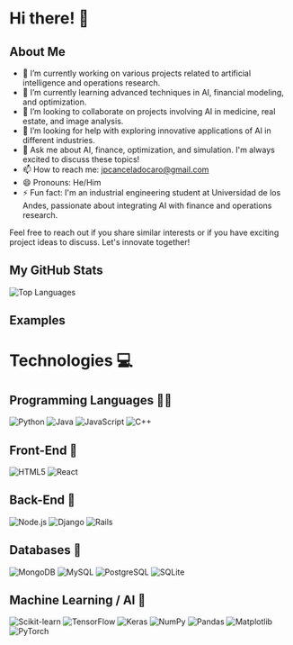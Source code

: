 # Hi there! 👋
## About Me

- 🔭 I’m currently working on various projects related to artificial intelligence and operations research.
- 🌱 I’m currently learning advanced techniques in AI, financial modeling, and optimization.
- 👯 I’m looking to collaborate on projects involving AI in medicine, real estate, and image analysis.
- 🤔 I’m looking for help with exploring innovative applications of AI in different industries.
- 💬 Ask me about AI, finance, optimization, and simulation. I'm always excited to discuss these topics!
- 📫 How to reach me: [jpcanceladocaro@gmail.com](mailto:jpcanceladocaro@gmail.com)
- 😄 Pronouns: He/Him
- ⚡ Fun fact: I'm an industrial engineering student at Universidad de los Andes, passionate about integrating AI with finance and operations research.

Feel free to reach out if you share similar interests or if you have exciting project ideas to discuss. Let's innovate together!

## My GitHub Stats

![Top Languages](https://github-readme-stats.vercel.app/api/top-langs/?username=Juanxtron&layout=compact&hide_border=true&title_color=ffffff&text_color=ffffff&bg_color=151515)

## Examples


# Technologies 💻

## Programming Languages 👩‍💻
![Python](https://img.shields.io/badge/Python-3776AB?style=for-the-badge&logo=python&logoColor=white)
![Java](https://img.shields.io/badge/Java-007396?style=for-the-badge&logo=java&logoColor=white)
![JavaScript](https://img.shields.io/badge/JavaScript-F7DF1E?style=for-the-badge&logo=javascript&logoColor=black)
![C++](https://img.shields.io/badge/C++-00599C?style=for-the-badge&logo=c%2B%2B&logoColor=white)

## Front-End 🌿
![HTML5](https://img.shields.io/badge/HTML5-E34F26?style=for-the-badge&logo=html5&logoColor=white)
![React](https://img.shields.io/badge/React-61DAFB?style=for-the-badge&logo=react&logoColor=black)

## Back-End 🔧
![Node.js](https://img.shields.io/badge/Node.js-339933?style=for-the-badge&logo=node.js&logoColor=white)
![Django](https://img.shields.io/badge/Django-092E20?style=for-the-badge&logo=django&logoColor=white)
![Rails](https://img.shields.io/badge/Rails-CC0000?style=for-the-badge&logo=ruby-on-rails&logoColor=white)

## Databases 📍
![MongoDB](https://img.shields.io/badge/MongoDB-47A248?style=for-the-badge&logo=mongodb&logoColor=white)
![MySQL](https://img.shields.io/badge/MySQL-4479A1?style=for-the-badge&logo=mysql&logoColor=white)
![PostgreSQL](https://img.shields.io/badge/PostgreSQL-336791?style=for-the-badge&logo=postgresql&logoColor=white)
![SQLite](https://img.shields.io/badge/SQLite-003B57?style=for-the-badge&logo=sqlite&logoColor=white)

## Machine Learning / AI 🤖
![Scikit-learn](https://img.shields.io/badge/Scikit--learn-F7931E?style=for-the-badge&logo=scikit-learn&logoColor=white)
![TensorFlow](https://img.shields.io/badge/TensorFlow-FF6F00?style=for-the-badge&logo=tensorflow&logoColor=white)
![Keras](https://img.shields.io/badge/Keras-D00000?style=for-the-badge&logo=keras&logoColor=white)
![NumPy](https://img.shields.io/badge/NumPy-013243?style=for-the-badge&logo=numpy&logoColor=white)
![Pandas](https://img.shields.io/badge/Pandas-150458?style=for-the-badge&logo=pandas&logoColor=white)
![Matplotlib](https://img.shields.io/badge/Matplotlib-007ACC?style=for-the-badge&logo=matplotlib&logoColor=white)
![PyTorch](https://img.shields.io/badge/PyTorch-EE4C2C?style=for-the-badge&logo=pytorch&logoColor=white)
